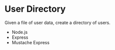 # User Directory

Given a file of user data, create a directory of users.

- Node.js
- Express
- Mustache Express
